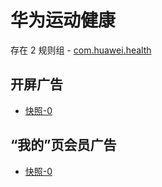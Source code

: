 # 华为运动健康

存在 2 规则组 - [com.huawei.health](/src/apps/com.huawei.health.ts)

## 开屏广告

- [快照-0](https://gkd-kit.gitee.io/import/12667766)

## “我的”页会员广告

- [快照-0](https://gkd-kit.gitee.io/import/12667814)
